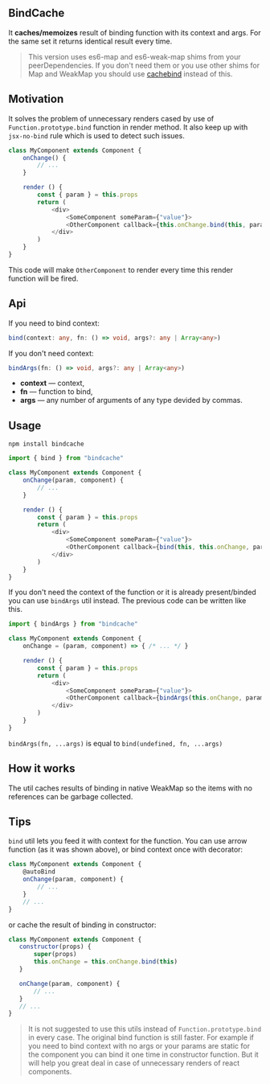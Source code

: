 ## BindCache ##

It **caches/memoizes** result of binding function with its context and args. For the same set it returns identical result every time.

> This version uses es6-map and es6-weak-map shims from your peerDependencies. If you don't need them or you use other shims for Map and WeakMap you should use [cachebind](https://www.npmjs.com/package/cachebind) instead of this.

## Motivation ##
It solves the problem of unnecessary renders cased by use of `Function.prototype.bind` function in render method. It also keep up with `jsx-no-bind` rule which is used to detect such issues.

```javascript
class MyComponent extends Component {
    onChange() {
        // ...    
    }

    render () {
        const { param } = this.props
        return (
            <div>
                <SomeComponent someParam={"value"}>
                <OtherComponent callback={this.onChange.bind(this, param, "MyComponent")}/>
            </div>    
        )
    }
}
```
This code will make `OtherComponent` to render every time this render function will be fired.

## Api ##

If you need to bind context:
```typescript
bind(context: any, fn: () => void, args?: any | Array<any>)
```

If you don't need context:
```typescript
bindArgs(fn: () => void, args?: any | Array<any>)
```

- **context** — context,
- **fn** — function to bind,
- **args** — any number of arguments of any type devided by commas.


## Usage ##

```shell
npm install bindcache
```

```javascript
import { bind } from "bindcache"

class MyComponent extends Component {
    onChange(param, component) {
        // ...
    }

    render () {
        const { param } = this.props
        return (
            <div>
                <SomeComponent someParam={"value"}>
                <OtherComponent callback={bind(this, this.onChange, param, "MyComponent")}/>
            </div>    
        )
    }
}
```
If you don't need the context of the function or it is already present/binded you can use `bindArgs` util instead. The previous code can be written like this.

```javascript
import { bindArgs } from "bindcache"

class MyComponent extends Component {
    onChange = (param, component) => { /* ... */ }

    render () {
        const { param } = this.props
        return (
            <div>
                <SomeComponent someParam={"value"}>
                <OtherComponent callback={bindArgs(this.onChange, param, "MyComponent")}/>
            </div>
        )
    }
}
```

`bindArgs(fn, ...args)` is equal to `bind(undefined, fn, ...args)`

## How it works ##

The util caches results of binding in native WeakMap so the items with no references can be garbage collected.

## Tips ##

`bind` util lets you feed it with context for the function. You can use arrow function (as it was shown above), or bind context once with decorator:
```javascript
class MyComponent extends Component {
    @autoBind
    onChange(param, component) {
        // ...
    }
    // ...
}
```
 or cache the result of binding in constructor:
 ```javascript
class MyComponent extends Component {
    constructor(props) {
        super(props)
        this.onChange = this.onChange.bind(this)
    }

    onChange(param, component) {
        // ...
    }
    // ...
}
```

> It is not suggested to use this utils instead of `Function.prototype.bind` in every case. The original bind function is still faster. For example if you need to bind context with no args or your params are static for the component you can bind it one time in constructor function. But it will help you great deal in case of unnecessary renders of react components.